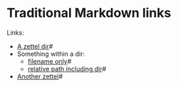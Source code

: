 # Traditional Markdown links

Links:
- [A zettel dir](dir.md)#
- Something within a dir:
  - [filename only](something.md)#
  - [relative path including dir](dir/something.md)#
- [Another zettel](another.md)#
